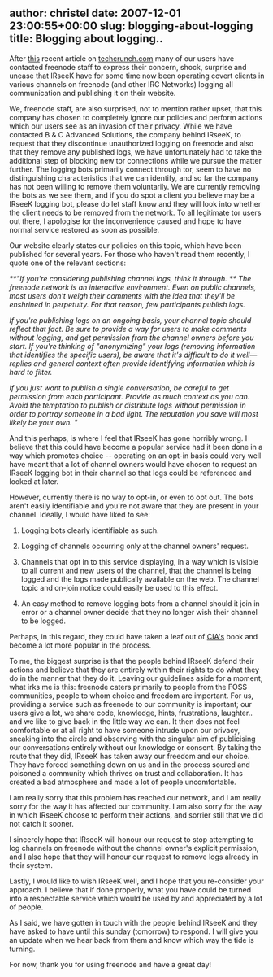 author: christel
date: 2007-12-01 23:00:55+00:00
slug: blogging-about-logging
title: Blogging about logging..
---

After [this](http://www.techcrunch.com/2007/11/30/will-irseek-have-a-chilling-effect-on-irc-chat/) recent article on [techcrunch.com](http://www.techcrunch.com) many of our users have contacted freenode staff to express their concern, shock, surprise and unease that IRseeK have for some time now been operating covert clients in various channels on freenode (and other IRC Networks) logging all communication and publishing it on their website.

We, freenode staff, are also surprised, not to mention rather upset, that this company has chosen to completely ignore our policies and perform actions which our users see as an invasion of their privacy. While we have contacted B & C Advanced Solutions, the company behind IRseeK, to request that they discontinue unauthorized logging on freenode and also that they remove any published logs, we have unfortunately had to take the additional step of blocking new tor connections while we pursue the matter further. The logging bots primarily connect through tor, seem to have no distinguishing characteristics that we can identify, and so far the company has not been willing to remove them voluntarily. We are currently removing the bots as we see them, and if you do spot a client you believe may be a IRseeK logging bot, please do let staff know and they will look into whether the client needs to be removed from the network. To all legitimate tor users out there, I apologise for the inconvenience caused and hope to have normal service restored as soon as possible.

Our website clearly states our policies on this topic, which have been published for several years. For those who haven't read them recently, I quote one of the relevant sections:

_**"If you're considering publishing channel logs,       think it through.     **          The freenode network is an interactive     environment.  Even on public channels, most users don't weigh their     comments with the idea that they'll be enshrined in perpetuity. For that     reason, few participants publish logs._

_If you're publishing logs on an ongoing basis, your channel topic should     reflect that fact. Be sure to provide a way for users to make comments     without logging, and get permission from the channel owners before you     start.  If you're thinking of "anonymizing" your logs (removing     information that identifies the specific users), be aware that it's     difficult to do it well—replies and general context often provide     identifying information which is hard to filter._

_If you just want to publish a single conversation, be careful to get     permission from each participant. Provide as much context as you can.      Avoid the temptation to publish or distribute logs without permission in     order to portray someone in a bad light. The reputation you save will     most likely be your own.              "_

And this perhaps, is where I feel that IRseeK has gone horribly wrong. I believe that this could have become a popular service had it been done in a way which promotes choice -- operating on an opt-in basis could very well have meant that a lot of channel owners would have chosen to request an IRseeK logging bot in their channel so that logs could be referenced and looked at later.

However, currently there is no way to opt-in, or even to opt out. The bots aren't easily identifiable and you're not aware that they are present in your channel. Ideally, I would have liked to see:



	
  1. Logging bots clearly identifiable as such.

	
  2. Logging of channels occurring only at the channel owners' request.

	
  3. Channels that opt in to this service displaying, in a way which is visible to all current and new users of the channel, that the channel is being logged and the logs made publically available on the web. The channel topic and on-join notice could easily be used to this effect.

	
  4. An easy method to remove logging bots from a channel should it join in error or a channel owner decide that they no longer wish their channel to be logged.


Perhaps, in this regard, they could have taken a leaf out of [CIA's](http://www.cia.vc) book and become a lot more popular in the process.

To me, the biggest surprise is that the people behind IRseeK defend their actions and believe that they are entirely within their rights to do what they do in the manner that they do it. Leaving our guidelines aside for a moment, what irks me is this: freenode caters primarily to people from the FOSS communities, people to whom choice and freedom are important. For us, providing a service such as freenode to our community is important; our users give a lot, we share code, knowledge, hints, frustrations, laughter..  and we like to give back in the little way we can. It then does not feel comfortable or at all right to have someone intrude upon our privacy, sneaking into the circle and observing with the singular aim of publicising our conversations entirely without our knowledge or consent. By taking the route that they did, IRseeK has taken away our freedom and our choice. They have forced something down on us and in the process soured and poisoned a community which thrives on trust and collaboration. It has created a bad atmosphere and made a lot of people uncomfortable.

I am really sorry that this problem has reached our network, and I am really sorry for the way it has affected our community. I am also sorry for the way in which IRseeK choose to perform their actions, and sorrier still that we did not catch it sooner.

I sincerely hope that IRseeK will honour our request to stop attempting to log channels on freenode without the channel owner's explicit permission, and I also hope that they will honour our request to remove logs already in their system.

Lastly, I would like to wish IRseeK well, and I hope that you re-consider your approach. I believe that if done properly, what you have could be turned into a respectable service which would be used by and appreciated by a lot of people.

As I said, we have gotten in touch with the people behind IRseeK and they have asked to have until this sunday (tomorrow) to respond. I will give you an update when we hear back from them and know which way the tide is turning.

For now, thank you for using freenode and have a great day!
